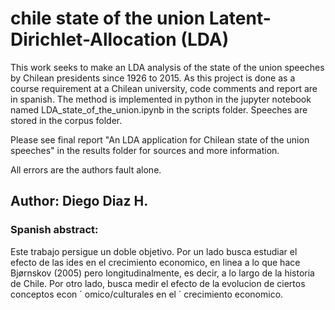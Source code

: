 # chile state of the union Latent-Dirichlet-Allocation (LDA)
 This work seeks to make an LDA analysis of the state of the union speeches by Chilean presidents since 1926 to 2015. As this project is done as a course requirement at a Chilean university, code comments and report are in spanish. The method is implemented in python in the jupyter notebook named LDA_state_of_the_union.ipynb in the scripts folder. Speeches are stored in the corpus folder. 
 
 Please see final report "An LDA application for Chilean state of the union speeches" in the results folder for sources and more information.
 
 All errors are the authors fault alone.
 
 ## Author: Diego Diaz H.
 
 ### Spanish abstract: 
 Este trabajo persigue un doble objetivo. Por un lado busca estudiar el efecto de las ides en el crecimiento economico, en linea a lo que hace Bjørnskov (2005) pero longitudinalmente, es decir, a lo largo de la historia de Chile. Por otro lado, busca medir el efecto de la evolucion de ciertos conceptos econ ´ omico/culturales en el ´
crecimiento economico.
